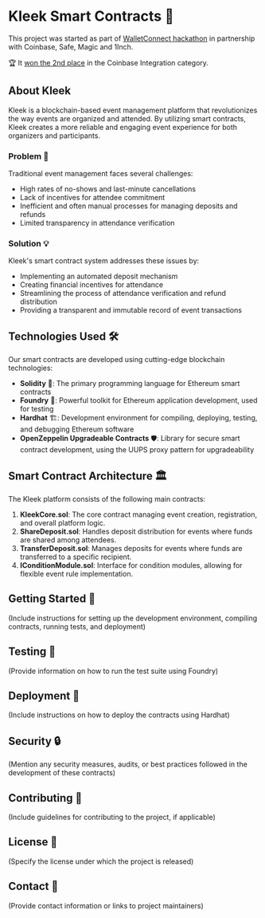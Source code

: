 # Kleek Smart Contracts 📜

This project was started as part of [WalletConnect hackathon](https://walletconnect.com/blog/build-the-new-internet-hackathon) in partnership with Coinbase, Safe, Magic and 1Inch.  

🏆 It [won the 2nd place](https://devfolio.co/projects/kleek-67d7) in the Coinbase Integration category.

## About Kleek

Kleek is a blockchain-based event management platform that revolutionizes the way events are organized and attended. By utilizing smart contracts, Kleek creates a more reliable and engaging event experience for both organizers and participants.

### Problem 🤔

Traditional event management faces several challenges:
- High rates of no-shows and last-minute cancellations
- Lack of incentives for attendee commitment
- Inefficient and often manual processes for managing deposits and refunds
- Limited transparency in attendance verification

### Solution 💡

Kleek's smart contract system addresses these issues by:
- Implementing an automated deposit mechanism
- Creating financial incentives for attendance
- Streamlining the process of attendance verification and refund distribution
- Providing a transparent and immutable record of event transactions

## Technologies Used 🛠️

Our smart contracts are developed using cutting-edge blockchain technologies:

- **Solidity** 💎: The primary programming language for Ethereum smart contracts
- **Foundry** 🔧: Powerful toolkit for Ethereum application development, used for testing
- **Hardhat** 🏗️: Development environment for compiling, deploying, testing, and debugging Ethereum software
- **OpenZeppelin Upgradeable Contracts** 🛡️: Library for secure smart contract development, using the UUPS proxy pattern for upgradeability

## Smart Contract Architecture 🏛️

The Kleek platform consists of the following main contracts:

1. **KleekCore.sol**: The core contract managing event creation, registration, and overall platform logic.
2. **ShareDeposit.sol**: Handles deposit distribution for events where funds are shared among attendees.
3. **TransferDeposit.sol**: Manages deposits for events where funds are transferred to a specific recipient.
4. **IConditionModule.sol**: Interface for condition modules, allowing for flexible event rule implementation.

## Getting Started 🚀

(Include instructions for setting up the development environment, compiling contracts, running tests, and deployment)

## Testing 🧪

(Provide information on how to run the test suite using Foundry)

## Deployment 🚀

(Include instructions on how to deploy the contracts using Hardhat)

## Security 🔒

(Mention any security measures, audits, or best practices followed in the development of these contracts)

## Contributing 🤝

(Include guidelines for contributing to the project, if applicable)

## License 📄

(Specify the license under which the project is released)

## Contact 📧

(Provide contact information or links to project maintainers)
